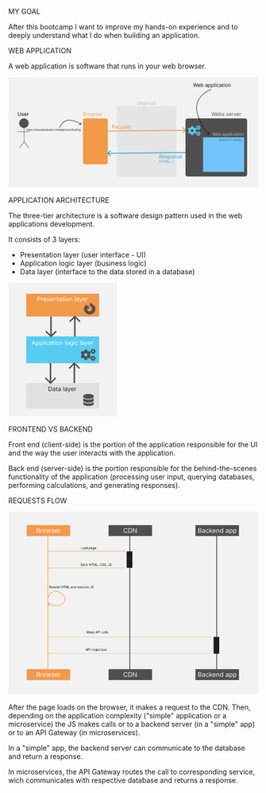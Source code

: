 MY GOAL

After this bootcamp I want to improve my hands-on experience and to deeply understand what I do when building an application.


WEB APPLICATION

A web application is software that runs in your web browser.

![Web application](assets/app.png)

APPLICATION ARCHITECTURE

The three-tier architecture is a software design pattern used in the web applications development.

It consists of 3 layers:
- Presentation layer (user interface - UI)
- Application logic layer (business logic)
- Data layer (interface to the data stored in a database)

![3-tier architecture](<assets/3 tier.png>)


FRONTEND VS BACKEND

Front end (client-side) is the portion of the application responsible for the UI and the way the user interacts with the application.

Back end (server-side) is the portion responsible for the behind-the-scenes functionality of the application (processing user input, querying databases, performing calculations, and generating responses).

REQUESTS FLOW

![The requests flow](<assets/simple app.png>)

After the page loads on the browser, it makes a request to the CDN. Then, depending on the application complexity ("simple" application or a microservice) the JS makes calls or to a backend server (in a "simple" app) or to an API Gateway (in microservices).

In a "simple" app, the backend server can communicate to the database and return a response.

In microservices, the API Gateway routes the call to corresponding service, wich communicates with respective database and returns a response.